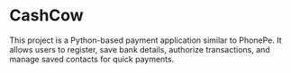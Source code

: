 # CashCow

This project is a Python-based payment application similar to PhonePe. It allows users to register, save bank details, authorize transactions, and manage saved contacts for quick payments. 

